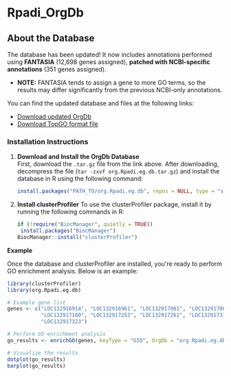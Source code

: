 # Rpadi_OrgDb

## About the Database

The database has been updated! It now includes annotations performed using **FANTASIA** (12,698 genes assigned), **patched with NCBI-specific annotations** (351 genes assigned).  

- **NOTE:** FANTASIA tends to assign a gene to more GO terms, so the results may differ significantly from the previous NCBI-only annotations.

You can find the updated database and files at the following links:

- [Download updated OrgDb](https://drive.google.com/file/d/1Q8LY-uPVpm6F1UWzjZr-9DwoEJHFzrTP/view?usp=sharing)
- [Download TopGO format file](https://github.com/GRGong/Rpadi_OrgDb/raw/refs/heads/main/fantasia.patched_ncbi.topgo.txt.gz)

### Installation Instructions

1. **Download and Install the OrgDb Database**  
   First, download the `.tar.gz` file from the link above. After downloading, decompress the file (`tar -zxvf org.Rpadi.eg.db.tar.gz`) and install the database in R using the following command:

   ```r
   install.packages("PATH_TO/org.Rpadi.eg.db", repos = NULL, type = "source", force = TRUE)

2. **Install clusterProfiler**
   To use the clusterProfiler package, install it by running the following commands in R:

   ```r
   if (!require("BiocManager", quietly = TRUE))
    install.packages("BiocManager")
   BiocManager::install("clusterProfiler")

**Example**

Once the database and clusterProfiler are installed, you're ready to perform GO enrichment analysis. Below is an example:

```r
library(clusterProfiler)
library(org.Rpadi.eg.db)

# Example gene list
genes <- c("LOC132916914", "LOC132916961", "LOC132917061", "LOC132917063", 
           "LOC132917180", "LOC132917253", "LOC132917261", "LOC132917313", 
           "LOC132917323")

# Perform GO enrichment analysis
go_results <- enrichGO(genes, keyType = "GID", OrgDb = "org.Rpadi.eg.db", ont = "ALL", pAdjustMethod = "BH")

# Visualize the results
dotplot(go_results)
barplot(go_results)
